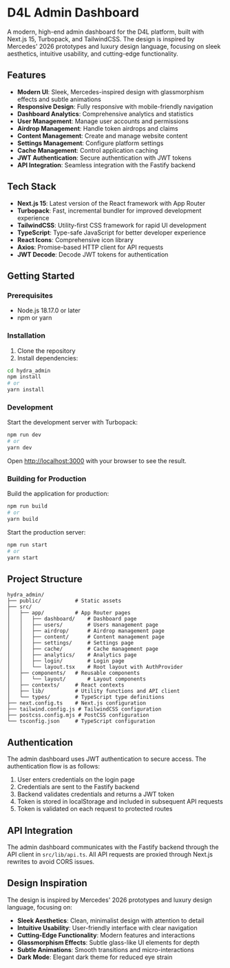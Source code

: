 # D4L Admin Dashboard

A modern, high-end admin dashboard for the D4L platform, built with Next.js 15, Turbopack, and TailwindCSS. The design is inspired by Mercedes' 2026 prototypes and luxury design language, focusing on sleek aesthetics, intuitive usability, and cutting-edge functionality.

## Features

- **Modern UI**: Sleek, Mercedes-inspired design with glassmorphism effects and subtle animations
- **Responsive Design**: Fully responsive with mobile-friendly navigation
- **Dashboard Analytics**: Comprehensive analytics and statistics
- **User Management**: Manage user accounts and permissions
- **Airdrop Management**: Handle token airdrops and claims
- **Content Management**: Create and manage website content
- **Settings Management**: Configure platform settings
- **Cache Management**: Control application caching
- **JWT Authentication**: Secure authentication with JWT tokens
- **API Integration**: Seamless integration with the Fastify backend

## Tech Stack

- **Next.js 15**: Latest version of the React framework with App Router
- **Turbopack**: Fast, incremental bundler for improved development experience
- **TailwindCSS**: Utility-first CSS framework for rapid UI development
- **TypeScript**: Type-safe JavaScript for better developer experience
- **React Icons**: Comprehensive icon library
- **Axios**: Promise-based HTTP client for API requests
- **JWT Decode**: Decode JWT tokens for authentication

## Getting Started

### Prerequisites

- Node.js 18.17.0 or later
- npm or yarn

### Installation

1. Clone the repository
2. Install dependencies:

```bash
cd hydra_admin
npm install
# or
yarn install
```

### Development

Start the development server with Turbopack:

```bash
npm run dev
# or
yarn dev
```

Open [http://localhost:3000](http://localhost:3000) with your browser to see the result.

### Building for Production

Build the application for production:

```bash
npm run build
# or
yarn build
```

Start the production server:

```bash
npm run start
# or
yarn start
```

## Project Structure

```
hydra_admin/
├── public/           # Static assets
├── src/
│   ├── app/          # App Router pages
│   │   ├── dashboard/    # Dashboard page
│   │   ├── users/        # Users management page
│   │   ├── airdrop/      # Airdrop management page
│   │   ├── content/      # Content management page
│   │   ├── settings/     # Settings page
│   │   ├── cache/        # Cache management page
│   │   ├── analytics/    # Analytics page
│   │   ├── login/        # Login page
│   │   └── layout.tsx    # Root layout with AuthProvider
│   ├── components/   # Reusable components
│   │   └── layout/       # Layout components
│   ├── contexts/     # React contexts
│   ├── lib/          # Utility functions and API client
│   └── types/        # TypeScript type definitions
├── next.config.ts    # Next.js configuration
├── tailwind.config.js # TailwindCSS configuration
├── postcss.config.mjs # PostCSS configuration
└── tsconfig.json     # TypeScript configuration
```

## Authentication

The admin dashboard uses JWT authentication to secure access. The authentication flow is as follows:

1. User enters credentials on the login page
2. Credentials are sent to the Fastify backend
3. Backend validates credentials and returns a JWT token
4. Token is stored in localStorage and included in subsequent API requests
5. Token is validated on each request to protected routes

## API Integration

The admin dashboard communicates with the Fastify backend through the API client in `src/lib/api.ts`. All API requests are proxied through Next.js rewrites to avoid CORS issues.

## Design Inspiration

The design is inspired by Mercedes' 2026 prototypes and luxury design language, focusing on:

- **Sleek Aesthetics**: Clean, minimalist design with attention to detail
- **Intuitive Usability**: User-friendly interface with clear navigation
- **Cutting-Edge Functionality**: Modern features and interactions
- **Glassmorphism Effects**: Subtle glass-like UI elements for depth
- **Subtle Animations**: Smooth transitions and micro-interactions
- **Dark Mode**: Elegant dark theme for reduced eye strain
